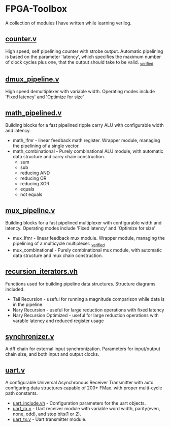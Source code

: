 # FPGA-Toolbox
A collection of modules I have written while learning verilog.

## [counter.v](counter.v)
High speed, self pipelining counter with strobe output. Automatic pipelining is based on the parameter 'latency', which specifies the maximum number of clock cycles plus one, that the output should take to be valid. <sub>[verified](verification/counter.sby)</sub>

## [dmux_pipeline.v](dmux_pipeline.v)
High speed demultiplexer with variable width. Operating modes include 'Fixed latency' and 'Optimize for size'

## [math_pipelined.v](math_pipelined.v)
Building blocks for a fast pipelined ripple carry ALU with configurable width and latency.
* math_lfmr - linear feedback math register. Wrapper module, managing the pipelining of a single vector.
* math_combinational - Purely combinational ALU module, with automatic data structure and carry chain construction.
    * sum
    * sub
    * reducing AND
    * reducing OR
    * reducing XOR
    * equals
    * not equals

## [mux_pipeline.v](mux_pipeline.v)
Building blocks for a fast pipelined multiplexer with configurable width and latency. Operating modes include 'Fixed latency' and 'Optimize for size'
* mux_lfmr - linear feedback mux module. Wrapper module, managing the pipelining of a multicycle multiplexer. <sub>[verified](verification/mux_lfmr.sby)</sub>
* mux_combinational - Purely combinational mux module, with automatic data structure and mux chain construction.

## [recursion_iterators.vh](recursion_iterators.vh)
Functions used for building pipeline data structures. Structure diagrams included.
* Tail Recursion - useful for running a magnitude comparison while data is in the pipeline.
* Nary Recursion - useful for large reduction operations with fixed latency
* Nary Recursion Optimized - useful for large reduction operations with varable latency and reduced register usage

## [synchronizer.v](synchronizer.v)
A dff chain for external input synchronization. Parameters for input/output chain size, and both input
and output clocks.

## [uart.v](uart.v)
A configurable Universal Asynchronous Receiver Transmitter with auto configuring data structures capable of 200+ FMax. with proper multi-cycle path constants.
* [uart_include.vh](uart_include.vh) - Configuration parameters for the uart objects.
* [uart_rx.v](uart_rx.v) - Uart receiver module with variable word width, parity(even, none, odd), and stop bits(1 or 2).
* [uart_tx.v](uart_tx.v) - Uart transmitter module.
